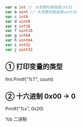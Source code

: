 ``` go
var a int // 大多数时候就是int32
var b uint // 大多数时候就是uint32
var c int8
var d uint8
var e int16
var f uint16
var g int64
var h uint64
var i int32
var j uint32
```

## ① 打印变量的类型

fmt.Printf("%T", count)

## ② 十六进制 0x00 → 0

Printf("%x", 0x20)

%b 二进制

